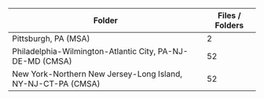 | Folder                                                       |   Files / Folders |
|--------------------------------------------------------------|-------------------|
| Pittsburgh, PA (MSA)                                         |                 2 |
| Philadelphia-Wilmington-Atlantic City, PA-NJ-DE-MD (CMSA)    |                52 |
| New York-Northern New Jersey-Long Island, NY-NJ-CT-PA (CMSA) |                52 |